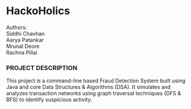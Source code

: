 # HackoHolics
Authors: 
<br>
Siddhi Chavhan
<br>
Aarya Patankar
<br>
Mrunal Deore
<br>
Rachna Pillai
<br>
<h3>PROJECT DESCRIPTION</h3>
<p>This project is a command-line based Fraud Detection System built using Java and core Data Structures & Algorithms (DSA). It simulates and analyzes transaction networks using graph traversal techniques (DFS & BFS) to identify suspicious activity.</p>
